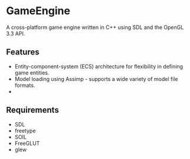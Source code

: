 # GameEngine #
A cross-platform game engine written in C++ using SDL and the OpenGL 3.3 API.

## Features ##
* Entity-component-system (ECS) architecture for flexibility in defining game entities.
* Model loading using Assimp - supports a wide variety of model file formats.
* 
## Requirements ##
* SDL
* freetype
* SOIL
* FreeGLUT
* glew
